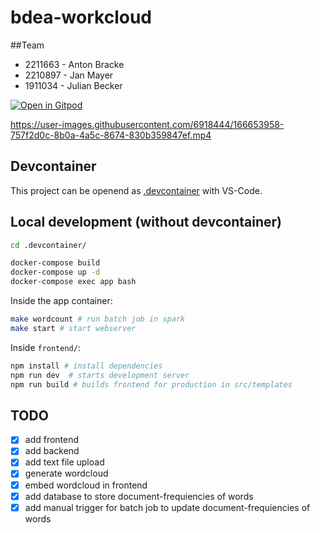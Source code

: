 # bdea-workcloud

##Team
* 2211663 - Anton Bracke
* 2210897 - Jan Mayer
* 1911034 - Julian Becker

[![Open in Gitpod](https://gitpod.io/button/open-in-gitpod.svg)](https://gitpod.io/#https://github.com/anbraten/bdea-wordcloud)

https://user-images.githubusercontent.com/6918444/166653958-757f2d0c-8b0a-4a5c-8674-830b359847ef.mp4

## Devcontainer

This project can be openend as [.devcontainer](https://code.visualstudio.com/docs/remote/containers) with VS-Code.

## Local development (without devcontainer)

```bash
cd .devcontainer/

docker-compose build
docker-compose up -d
docker-compose exec app bash
```


Inside the app container:

```bash
make wordcount # run batch job in spark
make start # start webserver
``` 

Inside `frontend/`:
```bash
npm install # install dependencies 
npm run dev  # starts development server
npm run build # builds frontend for production in src/templates
```

## TODO
- [x] add frontend
- [x] add backend
- [x] add text file upload
- [x] generate wordcloud
- [x] embed wordcloud in frontend
- [x] add database to store document-frequiencies of words
- [x] add manual trigger for batch job to update document-frequiencies of words
